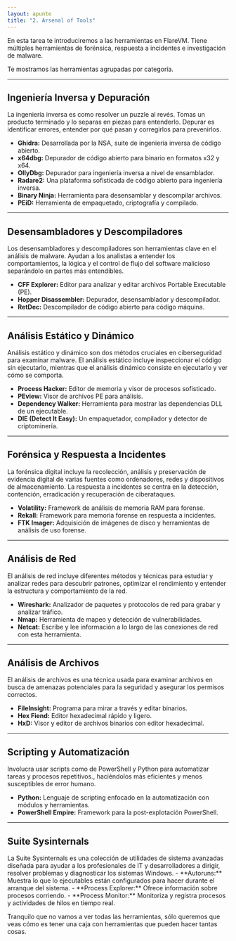 ```yaml
---
layout: apunte
title: "2. Arsenal of Tools"
---
```


En esta tarea te introduciremos a las herramientas en FlareVM. Tiene múltiples herramientas de forénsica, respuesta a incidentes e investigación de malware.

Te mostramos las herramientas agrupadas por categoría.

-------------------------------
<h2>Ingeniería Inversa y Depuración</h2>
La ingeniería inversa es como resolver un puzzle al revés. Tomas un producto terminado y lo separas en piezas para entenderlo. Depurar es identificar errores, entender por qué pasan y corregirlos para prevenirlos.

- **Ghidra:** Desarrollada por la NSA, suite de ingeniería inversa de código abierto.
- **x64dbg:** Depurador de código abierto para binario en formatos x32 y x64.
- **OllyDbg:** Depurador para ingeniería inversa a nivel de ensamblador.
- **Radare2:** Una plataforma sofisticada de código abierto para ingeniería inversa.
- **Binary Ninja:** Herramienta para desensamblar y descompilar archivos.
- **PEiD:** Herramienta de empaquetado, criptografía y compilado.

-----------------------------------
<h2>Desensambladores y Descompiladores</h2>
Los desensambladores y descompiladores son herramientas clave en el análisis de malware. Ayudan a los analistas a entender los comportamientos, la lógica y el control de flujo del software malicioso separándolo en partes más entendibles.

- **CFF Explorer:** Editor para analizar y editar archivos Portable Executable (PE).
- **Hopper Disassembler:** Depurador, desensamblador y descompilador.
- **RetDec:** Descompilador de código abierto para código máquina.

----------------------------------
<h2>Análisis Estático y Dinámico</h2>
Análisis estático y dinámico son dos métodos cruciales en ciberseguridad para examinar malware. El análisis estático incluye inspeccionar el código sin ejecutarlo, mientras que el análisis dinámico consiste en ejecutarlo y ver cómo se comporta.

- **Process Hacker:** Editor de memoria y visor de procesos sofisticado.
- **PEview:**  Visor de archivos PE para análisis.
- **Dependency Walker:** Herramienta para mostrar las dependencias DLL de un ejecutable.
- **DIE (Detect It Easy):** Un empaquetador, compilador y detector de criptominería.

---------------------------
<h2>Forénsica y Respuesta a Incidentes</h2>
La forénsica digital incluye la recolección, análisis y preservación de evidencia digital de varias fuentes como ordenadores, redes y dispositivos de almacenamiento. La respuesta a incidentes se centra en la detección, contención, erradicación y recuperación de ciberataques.

- **Volatility:** Framework de análisis de memoria RAM para forense.
- **Rekall:** Framework para memoria forense en respuesta a incidentes.
- **FTK Imager:** Adquisición de imágenes de disco y herramientas de análisis de uso forense.

---------------------------
<h2>Análisis de Red</h2>
El análisis de red incluye diferentes métodos y técnicas para estudiar y analizar redes para descubrir patrones, optimizar el rendimiento y entender la estructura y comportamiento de la red.

- **Wireshark:** Analizador de paquetes y protocolos de red para grabar y analizar tráfico.
- **Nmap:** Herramienta de mapeo y detección de vulnerabilidades.
- **Netcat:** Escribe y lee información a lo largo de las conexiones de red con esta herramienta.

------------------------------
<h2>Análisis de Archivos</h2>
El análisis de archivos es una técnica usada para examinar archivos en busca de amenazas potenciales para la seguridad y asegurar los permisos correctos.

- **FileInsight:** Programa para mirar a través y editar binarios.
- **Hex Fiend:** Editor hexadecimal rápido y ligero.
- **HxD:** Visor y editor de archivos binarios con editor hexadecimal.

------------------------
<h2>Scripting y Automatización</h2>
Involucra usar scripts como de PowerShell y Python para automatizar tareas y procesos repetitivos., haciéndolos más eficientes y menos susceptibles de error humano.

- **Python:** Lenguaje de scripting enfocado en la automatización con módulos y herramientas.
- **PowerShell Empire:** Framework para la post-explotación PowerShell.

--------------------------------
<h2>Suite Sysinternals</h2>
La Suite Sysinternals es una colección de utilidades de sistema avanzadas diseñada para ayudar a los profesionales de IT y desarrolladores a dirigir, resolver problemas y diagnosticar los sistemas Windows.
- **Autoruns:** Muestra lo que lo ejecutables están configurados para hacer durante el arranque del sistema.
- **Process Explorer:** Ofrece información sobre procesos corriendo.
- **Process Monitor:** Monitoriza y registra procesos y actividades de hilos en tiempo real.

Tranquilo que no vamos a ver todas las herramientas, sólo queremos que veas cómo es tener una caja con herramientas que pueden hacer tantas cosas.